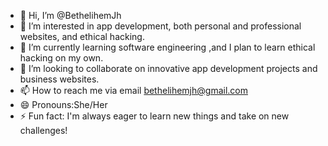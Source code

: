 - 👋 Hi, I’m @BethelihemJh
- 👀 I’m interested in app development, both personal and professional websites, and ethical hacking.
- 🌱 I’m currently learning software engineering ,and I plan to learn ethical hacking on my own.
- 💞️ I’m looking to collaborate on innovative app development projects and business websites.
- 📫 How to reach me via email bethelihemjh@gmail.com
- 😄 Pronouns:She/Her
- ⚡ Fun fact: I'm always eager to learn new things and take on new challenges!
